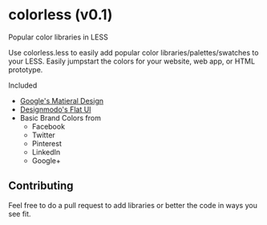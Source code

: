 # colorless (v0.1)
Popular color libraries in LESS

Use colorless.less to easily add popular color libraries/palettes/swatches to your LESS. Easily jumpstart the colors for your website, web app, or HTML prototype.

Included
- [Google's Matieral Design](http://www.google.com/design/spec/style/color.html)
- [Designmodo's Flat UI](http://designmodo.github.io/Flat-UI/)
- Basic Brand Colors from
  - Facebook
  - Twitter
  - Pinterest
  - LinkedIn
  - Google+

## Contributing
Feel free to do a pull request to add libraries or better the code in ways you see fit.